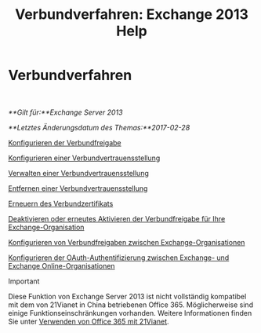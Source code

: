 ﻿---
title: 'Verbundverfahren: Exchange 2013 Help'
TOCTitle: Verbundverfahren
ms:assetid: 124d7253-095c-428e-b8f7-f43a9a2d0150
ms:mtpsurl: https://technet.microsoft.com/de-de/library/JJ676768(v=EXCHG.150)
ms:contentKeyID: 50475138
ms.date: 05/22/2018
mtps_version: v=EXCHG.150
ms.translationtype: MT
---

# Verbundverfahren

 

_**Gilt für:**Exchange Server 2013_

_**Letztes Änderungsdatum des Themas:**2017-02-28_

[Konfigurieren der Verbundfreigabe](configure-federated-sharing-exchange-2013-help.md)

[Konfigurieren einer Verbundvertrauensstellung](configure-a-federation-trust-exchange-2013-help.md)

[Verwalten einer Verbundvertrauensstellung](manage-a-federation-trust-exchange-2013-help.md)

[Entfernen einer Verbundvertrauensstellung](remove-a-federation-trust-exchange-2013-help.md)

[Erneuern des Verbundzertifikats](renew-the-federation-certificate-exchange-2013-help.md)

[Deaktivieren oder erneutes Aktivieren der Verbundfreigabe für Ihre Exchange-Organisation](disable-or-re-enable-federated-sharing-for-your-exchange-organization-exchange-2013-help.md)

[Konfigurieren von Verbundfreigaben zwischen Exchange-Organisationen](configuring-federated-sharing-between-exchange-organizations-exchange-2013-help.md)

[Konfigurieren der OAuth-Authentifizierung zwischen Exchange- und Exchange Online-Organisationen](configure-oauth-authentication-between-exchange-and-exchange-online-organizations-exchange-2013-help.md)


> [!IMPORTANT]
> Diese Funktion von Exchange Server 2013 ist nicht vollständig kompatibel mit dem von 21Vianet in China betriebenen Office 365. Möglicherweise sind einige Funktionseinschränkungen vorhanden. Weitere Informationen finden Sie unter <A href="https://go.microsoft.com/fwlink/?linkid=313640">Verwenden von Office 365 mit 21Vianet</A>.


